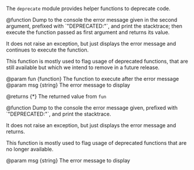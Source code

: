 <!-- This Source Code Form is subject to the terms of the Mozilla Public
   - License, v. 2.0. If a copy of the MPL was not distributed with this
   - file, You can obtain one at http://mozilla.org/MPL/2.0/. -->

The `deprecate` module provides helper functions to deprecate code.

<api name="deprecateFunction">
@function
  Dump to the console the error message given in the second argument,
  prefixed with `"DEPRECATED:"`, and print the stacktrace; then execute the
  function passed as first argument and returns its value.

  It does not raise an exception, but just displays the error message and
  continues to execute the function.

  This function is mostly used to flag usage of deprecated functions, that are
  still available but which we intend to remove in a future release.

@param fun {function}
  The function to execute after the error message
@param msg {string}
  The error message to display

@returns {*} The returned value from `fun`
</api>

<api name="deprecateUsage">
@function
  Dump to the console the error message given, prefixed with `"DEPRECATED:"`,
  and print the stacktrace.

  It does not raise an exception, but just displays the error message and
  returns.

  This function is mostly used to flag usage of deprecated functions that are no
  longer available.

@param msg {string}
  The error message to display
</api>
